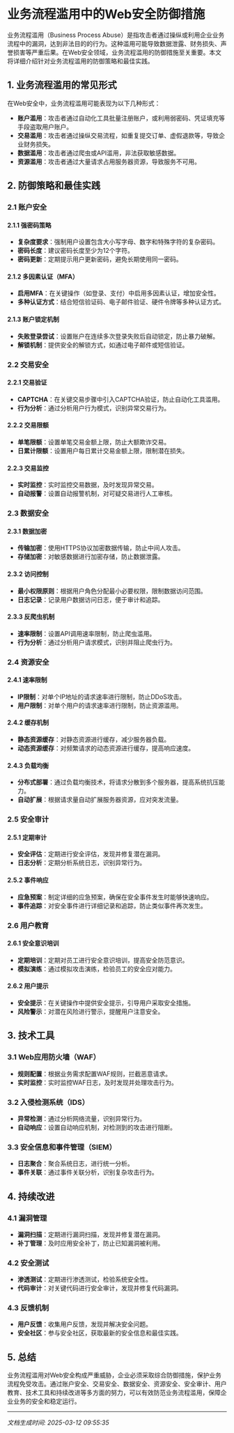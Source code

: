 # 业务流程滥用中的Web安全防御措施

业务流程滥用（Business Process Abuse）是指攻击者通过操纵或利用企业业务流程中的漏洞，达到非法目的的行为。这种滥用可能导致数据泄露、财务损失、声誉损害等严重后果。在Web安全领域，业务流程滥用的防御措施至关重要。本文将详细介绍针对业务流程滥用的防御策略和最佳实践。

## 1. 业务流程滥用的常见形式

在Web安全中，业务流程滥用可能表现为以下几种形式：

- **账户滥用**：攻击者通过自动化工具批量注册账户，或利用弱密码、凭证填充等手段盗取用户账户。
- **交易滥用**：攻击者通过操纵交易流程，如重复提交订单、虚假退款等，导致企业财务损失。
- **数据滥用**：攻击者通过爬虫或API滥用，非法获取敏感数据。
- **资源滥用**：攻击者通过大量请求占用服务器资源，导致服务不可用。

## 2. 防御策略和最佳实践

### 2.1 账户安全

#### 2.1.1 强密码策略
- **复杂度要求**：强制用户设置包含大小写字母、数字和特殊字符的复杂密码。
- **密码长度**：建议密码长度至少为12个字符。
- **密码更新**：定期提示用户更新密码，避免长期使用同一密码。

#### 2.1.2 多因素认证（MFA）
- **启用MFA**：在关键操作（如登录、支付）中启用多因素认证，增加安全性。
- **多种认证方式**：结合短信验证码、电子邮件验证、硬件令牌等多种认证方式。

#### 2.1.3 账户锁定机制
- **失败登录尝试**：设置账户在连续多次登录失败后自动锁定，防止暴力破解。
- **解锁机制**：提供安全的解锁方式，如通过电子邮件或短信验证。

### 2.2 交易安全

#### 2.2.1 交易验证
- **CAPTCHA**：在关键交易步骤中引入CAPTCHA验证，防止自动化工具滥用。
- **行为分析**：通过分析用户行为模式，识别异常交易行为。

#### 2.2.2 交易限额
- **单笔限额**：设置单笔交易金额上限，防止大额欺诈交易。
- **日累计限额**：设置用户每日累计交易金额上限，限制潜在损失。

#### 2.2.3 交易监控
- **实时监控**：实时监控交易数据，及时发现异常交易。
- **自动报警**：设置自动报警机制，对可疑交易进行人工审核。

### 2.3 数据安全

#### 2.3.1 数据加密
- **传输加密**：使用HTTPS协议加密数据传输，防止中间人攻击。
- **存储加密**：对敏感数据进行加密存储，防止数据泄露。

#### 2.3.2 访问控制
- **最小权限原则**：根据用户角色分配最小必要权限，限制数据访问范围。
- **日志记录**：记录用户数据访问日志，便于审计和追踪。

#### 2.3.3 反爬虫机制
- **速率限制**：设置API调用速率限制，防止爬虫滥用。
- **行为分析**：通过分析用户请求模式，识别并阻止爬虫行为。

### 2.4 资源安全

#### 2.4.1 速率限制
- **IP限制**：对单个IP地址的请求速率进行限制，防止DDoS攻击。
- **用户限制**：对单个用户的请求速率进行限制，防止资源滥用。

#### 2.4.2 缓存机制
- **静态资源缓存**：对静态资源进行缓存，减少服务器负载。
- **动态资源缓存**：对频繁请求的动态资源进行缓存，提高响应速度。

#### 2.4.3 负载均衡
- **分布式部署**：通过负载均衡技术，将请求分散到多个服务器，提高系统抗压能力。
- **自动扩展**：根据请求量自动扩展服务器资源，应对突发流量。

### 2.5 安全审计

#### 2.5.1 定期审计
- **安全评估**：定期进行安全评估，发现并修复潜在漏洞。
- **日志分析**：定期分析系统日志，识别异常行为。

#### 2.5.2 事件响应
- **应急预案**：制定详细的应急预案，确保在安全事件发生时能够快速响应。
- **事件追踪**：对安全事件进行详细记录和追踪，防止类似事件再次发生。

### 2.6 用户教育

#### 2.6.1 安全意识培训
- **定期培训**：定期对员工进行安全意识培训，提高安全防范意识。
- **模拟演练**：通过模拟攻击演练，检验员工的安全应对能力。

#### 2.6.2 用户提示
- **安全提示**：在关键操作中提供安全提示，引导用户采取安全措施。
- **风险警示**：对潜在风险进行警示，提醒用户注意安全。

## 3. 技术工具

### 3.1 Web应用防火墙（WAF）
- **规则配置**：根据业务需求配置WAF规则，拦截恶意请求。
- **实时监控**：实时监控WAF日志，及时发现并处理攻击行为。

### 3.2 入侵检测系统（IDS）
- **异常检测**：通过分析网络流量，识别异常行为。
- **自动响应**：设置自动响应机制，对检测到的攻击进行阻断。

### 3.3 安全信息和事件管理（SIEM）
- **日志聚合**：聚合系统日志，进行统一分析。
- **事件关联**：通过事件关联分析，识别复杂攻击行为。

## 4. 持续改进

### 4.1 漏洞管理
- **漏洞扫描**：定期进行漏洞扫描，发现并修复潜在漏洞。
- **补丁管理**：及时应用安全补丁，防止已知漏洞被利用。

### 4.2 安全测试
- **渗透测试**：定期进行渗透测试，检验系统安全性。
- **代码审计**：对关键代码进行安全审计，发现并修复代码漏洞。

### 4.3 反馈机制
- **用户反馈**：收集用户反馈，发现并解决安全问题。
- **安全社区**：参与安全社区，获取最新的安全信息和最佳实践。

## 5. 总结

业务流程滥用对Web安全构成严重威胁，企业必须采取综合防御措施，保护业务流程免受攻击。通过账户安全、交易安全、数据安全、资源安全、安全审计、用户教育、技术工具和持续改进等多方面的努力，可以有效防范业务流程滥用，保障企业业务的安全和稳定运行。

---

*文档生成时间: 2025-03-12 09:55:35*





















